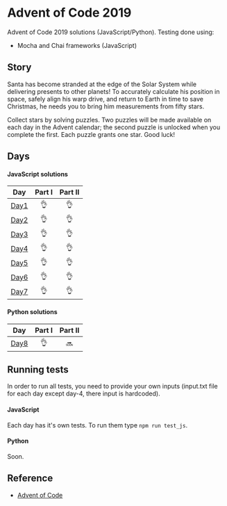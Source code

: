 # Advent of Code 2019

Advent of Code 2019 solutions (JavaScript/Python). Testing done using:
- Mocha and Chai frameworks (JavaScript)

## Story

Santa has become stranded at the edge of the Solar System while delivering presents to other planets! To accurately calculate his position in space, safely align his warp drive, and return to Earth in time to save Christmas, he needs you to bring him measurements from fifty stars.

Collect stars by solving puzzles. Two puzzles will be made available on each day in the Advent calendar; the second puzzle is unlocked when you complete the first. Each puzzle grants one star. Good luck!

## Days

#### JavaScript solutions

| Day | Part I | Part II |
| --- |:---:| :---:|
| [Day1](https://github.com/Azargaz/Advent-of-Code-2019/tree/master/day-1) | :ok_hand: | :ok_hand: |
| [Day2](https://github.com/Azargaz/Advent-of-Code-2019/tree/master/day-2) | :ok_hand: | :ok_hand: |
| [Day3](https://github.com/Azargaz/Advent-of-Code-2019/tree/master/day-3) | :ok_hand: | :ok_hand: |
| [Day4](https://github.com/Azargaz/Advent-of-Code-2019/tree/master/day-4) | :ok_hand: | :ok_hand: |
| [Day5](https://github.com/Azargaz/Advent-of-Code-2019/tree/master/day-5) | :ok_hand: | :ok_hand: |
| [Day6](https://github.com/Azargaz/Advent-of-Code-2019/tree/master/day-6) | :ok_hand: | :ok_hand: |
| [Day7](https://github.com/Azargaz/Advent-of-Code-2019/tree/master/day-7) | :ok_hand: | :ok_hand: |

#### Python solutions

| Day | Part I | Part II |
| --- |:---:| :---:|
| [Day8](https://github.com/Azargaz/Advent-of-Code-2019/tree/master/day-8) | :ok_hand: | :soon: |

## Running tests

In order to run all tests, you need to provide your own inputs (input.txt file for each day except day-4, there input is hardcoded).

#### JavaScript

Each day has it's own tests. To run them type `npm run test_js`.

#### Python

Soon.

## Reference

- [Advent of Code](https://adventofcode.com/)